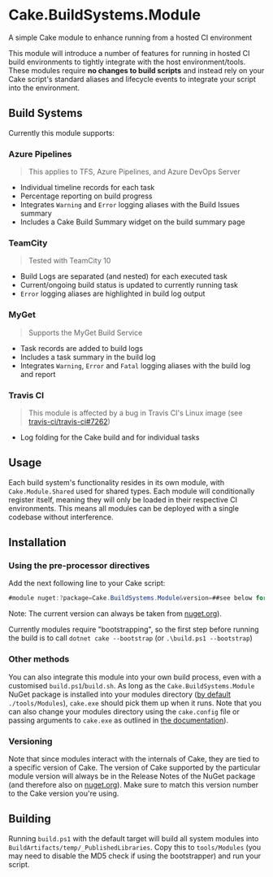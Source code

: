 # Cake.BuildSystems.Module

A simple Cake module to enhance running from a hosted CI environment

This module will introduce a number of features for running in hosted CI build environments to tightly integrate with the host environment/tools. These modules require **no changes to build scripts** and instead rely on your Cake script's standard aliases and lifecycle events to integrate your script into the environment.

## Build Systems

Currently this module supports:

### Azure Pipelines

> This applies to TFS, Azure Pipelines, and Azure DevOps Server

- Individual timeline records for each task
- Percentage reporting on build progress
- Integrates `Warning` and `Error` logging aliases with the Build Issues summary
- Includes a Cake Build Summary widget on the build summary page

### TeamCity

> Tested with TeamCity 10

- Build Logs are separated (and nested) for each executed task
- Current/ongoing build status is updated to currently running task
- `Error` logging aliases are highlighted in build log output

### MyGet

> Supports the MyGet Build Service

- Task records are added to build logs
- Includes a task summary in the build log
- Integrates `Warning`, `Error` and `Fatal` logging aliases with the build log and report 

### Travis CI

> This module is affected by a bug in Travis CI's Linux image (see [travis-ci/travis-ci#7262](https://github.com/travis-ci/travis-ci/issues/7262))

- Log folding for the Cake build and for individual tasks

## Usage

Each build system's functionality resides in its own module, with `Cake.Module.Shared` used for shared types. Each module will conditionally register itself, meaning they will only be loaded in their respective CI environments. This means all modules can be deployed with a single codebase without interference.

## Installation

### Using the pre-processor directives

Add the next following line to your Cake script:

```cs
#module nuget:?package=Cake.BuildSystems.Module&version=##see below for note on versioning##
```

Note: The current version can always be taken from [nuget.org](https://nuget.org/packages/Cake.BuildSystems.Module/)).

Currently modules require "bootstrapping", so the first step before running the build is to call `dotnet cake --bootstrap`
(or `.\build.ps1 --bootstrap`)

### Other methods

You can also integrate this module into your own build process, even with a customised `build.ps1`/`build.sh`. As long as the `Cake.BuildSystems.Module` NuGet package is installed into your modules directory ([by default](https://cakebuild.net/docs/running-builds/configuration/default-configuration-values) `./tools/Modules`), `cake.exe` should pick them up when it runs. Note that you can also change your modules directory using the `cake.config` file or passing arguments to `cake.exe` as outlined in [the documentation](https://cakebuild.net/docs/running-builds/configuration/set-configuration-values)).

### Versioning

Note that since modules interact with the internals of Cake, they are tied to a specific version of Cake. The version of Cake supported by the particular module version will always be in the Release Notes of the NuGet package (and therefore also on [nuget.org](https://nuget.org/packages/Cake.BuildSystems.Module/)). Make sure to match this version number to the Cake version you're using.

## Building

Running `build.ps1` with the default target will build all system modules into `BuildArtifacts/temp/_PublishedLibraries`. Copy this to `tools/Modules` (you may need to  disable the MD5 check if using the bootstrapper) and run your script.